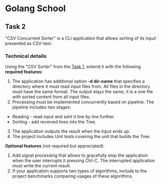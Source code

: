 # Golang School

## Task 2

&quot;CSV Concurrent Sorter&quot; is a CLI application that allows sorting of its input presented as CSV-text.

### Technical details

Using the &quot;CSV Sorter&quot; from the [Task 1](https://github.com/oreuta/golang-school-task1), extend it with the following **required features:**

1. The application has additional option **-d dir-name** that specifies a directory where it must read input files from. All files in the directory must have the same format. The output stays the same, it is a one file with sorted content from all input files.
2. Processing must be implemented concurrently based on pipeline. The pipeline includes two stages:
  - Reading - read input and sent it line by line further.
  - Sorting - add received lines into the Tree.
3. The application outputs the result when the input ends up.
4. The project includes Unit tests covering the unit that builds the Tree.

**Optional features** (not required but appreciated):

1. Add signal processing that allows to gracefully stop the application when the user interrupts it pressing Ctrl-C. The interrupted application must write the current result.
2. If your application supports two types of algorithms, include to the project benchmarks comparing usages of these algorithms.
